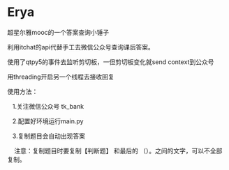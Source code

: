 # Erya
超星尔雅mooc的一个答案查询小锤子

利用itchat的api代替手工去微信公众号查询课后答案。

使用了qtpy5的事件去监听剪切板，一但剪切板变化就send context到公众号

用threading开启另一个线程去接收回复





使用方法：

    1.关注微信公众号 tk_bank
    
    2.配置好环境运行main.py
    
    3.复制题目会自动出现答案
    
    
注意：复制题目时要复制【判断题】 和最后的 （）。之间的文字，可以不全部复制。
